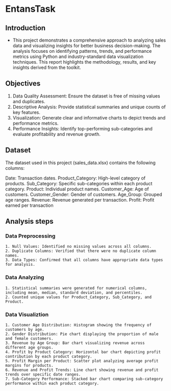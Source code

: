 # EntansTask

## Introduction
- This project demonstrates a comprehensive approach to analyzing sales data and visualizing insights for better business decision-making. The analysis focuses on identifying patterns, trends, and performance metrics using Python and industry-standard data visualization techniques. This report highlights the methodology, results, and key insights derived from the toolkit.

## Objectives
  1. Data Quality Assessment: Ensure the dataset is free of missing values and duplicates.
  2. Descriptive Analysis: Provide statistical summaries and unique counts of key features.
  3. Visualization: Generate clear and informative charts to depict trends and performance metrics.
  4. Performance Insights: Identify top-performing sub-categories and evaluate profitability and revenue growth.

## Dataset
   The dataset used in this project (sales_data.xlsx) contains the following columns:

   Date: Transaction dates.
   Product_Category: High-level category of products.
   Sub_Category: Specific sub-categories within each product category.
   Product: Individual product names.
   Customer_Age: Age of customers.
   Customer_Gender: Gender of customers.
   Age_Group: Grouped age ranges.
   Revenue: Revenue generated per transaction.
   Profit: Profit earned per transaction  

## Analysis steps
### Data Preprocessing
    1. Null Values: Identified no missing values across all columns.
    2. Duplicate Columns: Verified that there were no duplicate column names.
    3. Data Types: Confirmed that all columns have appropriate data types for analysis.
### Data Analyzing
    1. Statistical summaries were generated for numerical columns, including mean, median, standard deviation, and percentiles.
    2. Counted unique values for Product_Category, Sub_Category, and Product.  
### Data Visualiztion
    1. Customer Age Distribution: Histogram showing the frequency of customers by age.
    2. Gender Distribution: Pie chart displaying the proportion of male and female customers.
    3. Revenue by Age Group: Bar chart visualizing revenue across different age groups.
    4. Profit by Product Category: Horizontal bar chart depicting profit contribution by each product category.
    5. Profit Margin per Product: Scatter plot analyzing average profit margins for products.
    6. Revenue and Profit Trends: Line chart showing revenue and profit trends over specific date ranges.
    7. Sub-Category Performance: Stacked bar chart comparing sub-category performance within each product category.
             
